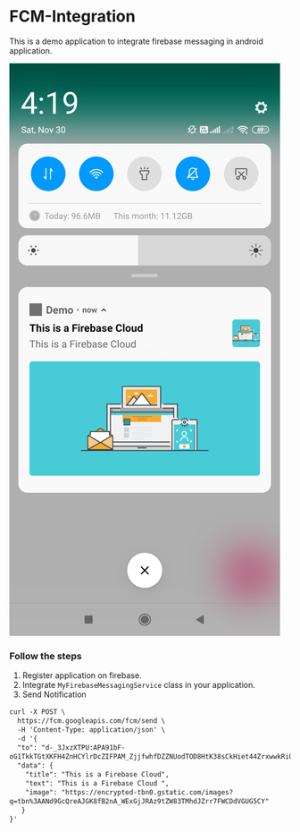 # FCM-Integration
This is a demo application to integrate firebase messaging in android application.

![Image of Screenshoot](https://github.com/easygautam/FCM-Integration/blob/master/screenshot/notification-1.png)

### Follow the steps
1. Register application on firebase.
2. Integrate ```MyFirebaseMessagingService``` class in your application.
3. Send Notification


```curl
curl -X POST \
  https://fcm.googleapis.com/fcm/send \
  -H 'Content-Type: application/json' \
  -d '{
  "to": "d-_3JxzXTPU:APA91bF-oG1TkkTGtXKFH4ZnHCYlrDcZIFPAM_ZjjfwhfDZZNUodTOD8HtK38sCkHiet44ZrxwwkRiQJ_4Qa5HkVLewLZqGhP1AmuyzDpjxcnQJFIlJBfNHkLZihYFDtr0Xm6_NJxV_5",
  "data": {
    "title": "This is a Firebase Cloud",
    "text": "This is a Firebase Cloud ",
    "image": "https://encrypted-tbn0.gstatic.com/images?q=tbn%3AANd9GcQreAJGK8fB2nA_WExGjJRAz9tZW83TMhdJZrr7FWCDdVGUG5CY"
   }
}'

```
